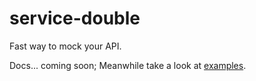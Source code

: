 # service-double

Fast way to mock your API.

Docs... coming soon; Meanwhile take a look at [examples](https://github.com/mauriciomelo/service-double/blob/master/examples/examples.spec.js).
